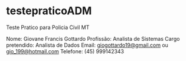 # testepraticoADM
Teste Pratico para Policia Civil MT 

Nome: Giovane Francis Gottardo
Profissão: Analista de Sistemas
Cargo pretendido: Analista de Dados 
Email: giogottardo19@gmail.com ou gio_199@hotmail.com
Telefone: (45) 999142343
